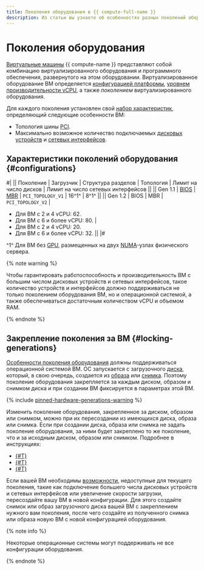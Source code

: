 ```yaml
---
title: Поколения оборудования в {{ compute-full-name }}
description: Из статьи вы узнаете об особенностях разных поколений оборудования, на котором могут быть развернуты виртуальные машины {{ compute-name }}.
---
```


# Поколения оборудования

[Виртуальные машины](./vm.md) {{ compute-name }} представляют собой комбинацию виртуализированного оборудования и программного обеспечения, развернутого на этом оборудовании. Виртуализированное оборудование ВМ определяется [конфигурацией платформы](./vm-platforms.md), [уровнем производительности vCPU](./performance-levels.md), а также _поколением_ виртуализированного оборудования.

Для каждого поколения установлен свой [набор характеристик](#configurations), определяющий следующие особенности ВМ:


* Топология шины [PCI](https://ru.wikipedia.org/wiki/PCI).
* Максимально возможное количество подключаемых [дисковых устройств](./storage-overview.md) и [сетевых интерфейсов](./network.md).

## Характеристики поколений оборудования {#configurations}

#|
|| Поколение | Загрузчик | Структура разделов | Топология | Лимит на число
дисков | Лимит на число
сетевых интерфейсов ||
|| Gen 1.1 | [BIOS](https://ru.wikipedia.org/wiki/BIOS) | [MBR](https://ru.wikipedia.org/wiki/Главная_загрузочная_запись) | `PCI_TOPOLOGY_V1` | 16^1^ | 8^1^ ||
|| Gen 1.2 | BIOS | MBR | `PCI_TOPOLOGY_V2` |
* Для ВМ с 2 и 4 vCPU: 62.
* Для ВМ с 6 и более vCPU: 80. |
* Для ВМ с 2 и 4 vCPU: 20.
* Для ВМ с 6 и более vCPU: 32. ||
|#

^1^ Для ВМ без [GPU](./gpus.md), размещенных на двух [NUMA](https://ru.wikipedia.org/wiki/Неоднородный_доступ_к_памяти)-узлах физического сервера.

{% note warning %}

Чтобы гарантировать работоспособность и производительность ВМ с большим числом дисковых устройств и сетевых интерфейсов, такое количество устройств и интерфейсов должно поддерживаться не только поколением оборудования ВМ, но и операционной системой, а также обеспечиваться достаточным количеством vCPU и объемом RAM.

{% endnote %}

## Закрепление поколения за ВМ {#locking-generations}

[Особенности поколения оборудования](#configurations) должны поддерживаться операционной системой ВМ. ОС запускается с загрузочного [диска](./disk.md), который, в свою очередь, создается из [образа](./image.md) или [снимка](./snapshot.md). Поэтому поколение оборудования закрепляется за каждым диском, образом и снимком диска и при создании ВМ фиксируется в параметрах этой ВМ.

{% include [pinned-hardware-generations-warning](../../_includes/compute/pinned-hardware-generations-warning.md) %}


Изменить поколение оборудования, закрепленное за диском, образом или снимком, можно при их пересоздании из имеющихся диска, образа или снимка. Если при создании диска, образа или снимка не задать поколение оборудования, за ними будет закреплено то же поколение, что и за исходным диском, образом или снимком. Подробнее в инструкциях:
* [{#T}](../operations/index.md#disk-create)
* [{#T}](../operations/index.md#snapshots)
* [{#T}](../operations/index.md#image-create)

Если вашей ВМ необходимы [возможности](#configurations), недоступные для текущего поколения, такие как подключение большего числа дисковых устройств и сетевых интерфейсов или увеличение скорости загрузки, пересоздайте вашу ВМ в новой конфигурации. Для этого создайте снимок или образ загрузочного диска вашей ВМ с закреплением нужного вам поколения, после чего создайте из полученного снимка или образа новую ВМ с новой конфигурацией оборудования.

{% note info %}

Некоторые операционные системы могут поддерживать не все конфигурации оборудования.

{% endnote %}